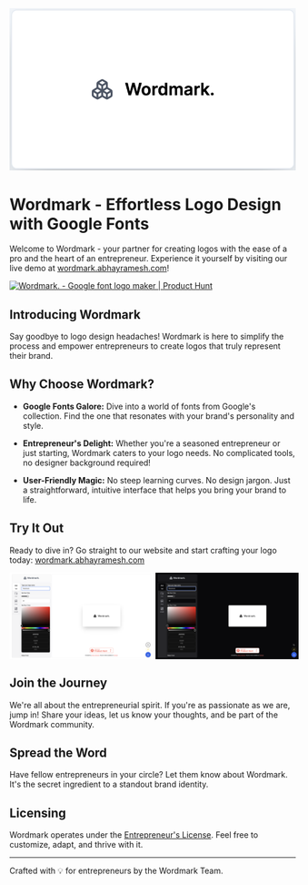 ![Wordmark Logo](public/Wordmark.png)

# Wordmark - Effortless Logo Design with Google Fonts

Welcome to Wordmark - your partner for creating logos with the ease of a pro and the heart of an entrepreneur. Experience it yourself by visiting our live demo at [wordmark.abhayramesh.com](https://wordmark.abhayramesh.com/)!

<a href="https://www.producthunt.com/posts/wordmark-7584b39f-f3da-41d9-aedf-18c59cf1228e?utm_source=badge-featured&utm_medium=badge&utm_souce=badge-wordmark&#0045;7584b39f&#0045;f3da&#0045;41d9&#0045;aedf&#0045;18c59cf1228e" target="_blank"><img src="https://api.producthunt.com/widgets/embed-image/v1/featured.svg?post_id=425883&theme=light" alt="Wordmark&#0046; - Google&#0032;font&#0032;logo&#0032;maker | Product Hunt" style="width: 250px; height: 54px;" width="250" height="54" /></a>

## Introducing Wordmark

Say goodbye to logo design headaches! Wordmark is here to simplify the process and empower entrepreneurs to create logos that truly represent their brand.

## Why Choose Wordmark?

- **Google Fonts Galore:** Dive into a world of fonts from Google's collection. Find the one that resonates with your brand's personality and style.

- **Entrepreneur's Delight:** Whether you're a seasoned entrepreneur or just starting, Wordmark caters to your logo needs. No complicated tools, no designer background required!

- **User-Friendly Magic:** No steep learning curves. No design jargon. Just a straightforward, intuitive interface that helps you bring your brand to life.

## Try It Out

Ready to dive in? Go straight to our website and start crafting your logo today: [wordmark.abhayramesh.com](https://wordmark.abhayramesh.com/)

<div style="display:flex;">
  <img src="public/Wordmark-Light.png" alt="Image 1" style="width:50%; margin-right:5px;"><img src="public/Wordmark-Dark.png" alt="Image 2" style="width:50%;">
</div>

## Join the Journey

We're all about the entrepreneurial spirit. If you're as passionate as we are, jump in! Share your ideas, let us know your thoughts, and be part of the Wordmark community.

## Spread the Word

Have fellow entrepreneurs in your circle? Let them know about Wordmark. It's the secret ingredient to a standout brand identity.

## Licensing

Wordmark operates under the [Entrepreneur's License](LICENSE.md). Feel free to customize, adapt, and thrive with it.

---

Crafted with 💡 for entrepreneurs by the Wordmark Team.
